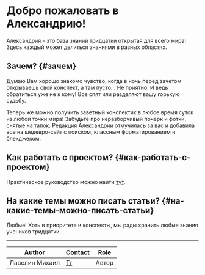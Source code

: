 # Добро пожаловать в Александрию!

Александрия - это база знаний тридцатки открытая для всего мира! Здесь каждый может делиться знаниями в разных областях.

## Зачем? {#зачем}

Думаю Вам хорошо знакомо чувство, когда в ночь перед зачетом открываешь свой конспект, а там пусто... Не приятно. И ведь обратиться уже не к кому! Все спят или разделяют вашу горькую судьбу.

Теперь же можно получить заветный конспектик в любое время суток из любой точки мира! Забудьте про неразборчивый почерк и фотки, снятые на тапок. Редакция Александрии отмучилась за вас и добавила все на шедевро-сайт с поиском, классным форматированием и блекджеком.

## Как работать с проектом? {#как-работать-с-проектом}

Практическое руководство можно найти [тут](./faq/index.md).

## На какие темы можно писать статьи? {#на-какие-темы-можно-писать-статьи}

Любые!
Хоть в приоритете и конспекты, мы рады хранить любые знания учеников тридцатки. 

---
| Author         | Contact                       | Role  |
|----------------|-------------------------------|-------|
| Лавелин Михаил | [Тг](https://t.me/mikhaillav) | Автор |